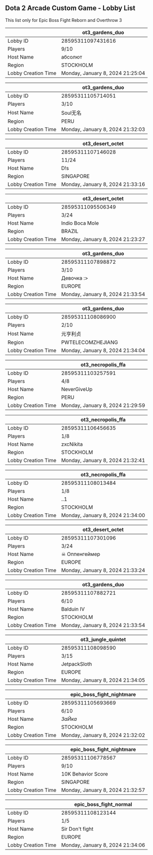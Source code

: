 ## Dota 2 Arcade Custom Game - Lobby List

This list only for Epic Boss Fight Reborn and Overthrow 3

|  | ot3_gardens_duo |
| ------ | ------ |
| Lobby ID | 28595311097431616 |
| Players | 9/10 |
| Host Name | абсолют |
| Region | STOCKHOLM |
| Lobby Creation Time | Monday, January 8, 2024 21:25:04 |


|  | ot3_gardens_duo |
| ------ | ------ |
| Lobby ID | 28595311105714051 |
| Players | 3/10 |
| Host Name | Soul无名 |
| Region | PERU |
| Lobby Creation Time | Monday, January 8, 2024 21:32:03 |


|  | ot3_desert_octet |
| ------ | ------ |
| Lobby ID | 28595311107146028 |
| Players | 11/24 |
| Host Name | D!s |
| Region | SINGAPORE |
| Lobby Creation Time | Monday, January 8, 2024 21:33:16 |


|  | ot3_desert_octet |
| ------ | ------ |
| Lobby ID | 28595311095506349 |
| Players | 3/24 |
| Host Name | Indio Boca Mole |
| Region | BRAZIL |
| Lobby Creation Time | Monday, January 8, 2024 21:23:27 |


|  | ot3_gardens_duo |
| ------ | ------ |
| Lobby ID | 28595311107898872 |
| Players | 3/10 |
| Host Name | Девочка :> |
| Region | EUROPE |
| Lobby Creation Time | Monday, January 8, 2024 21:33:54 |


|  | ot3_gardens_duo |
| ------ | ------ |
| Lobby ID | 28595311108086900 |
| Players | 2/10 |
| Host Name | 元亨利贞 |
| Region | PWTELECOMZHEJIANG |
| Lobby Creation Time | Monday, January 8, 2024 21:34:04 |


|  | ot3_necropolis_ffa |
| ------ | ------ |
| Lobby ID | 28595311103257591 |
| Players | 4/8 |
| Host Name | NeverGiveUp |
| Region | PERU |
| Lobby Creation Time | Monday, January 8, 2024 21:29:59 |


|  | ot3_necropolis_ffa |
| ------ | ------ |
| Lobby ID | 28595311106456635 |
| Players | 1/8 |
| Host Name | zxcNikita |
| Region | STOCKHOLM |
| Lobby Creation Time | Monday, January 8, 2024 21:32:41 |


|  | ot3_necropolis_ffa |
| ------ | ------ |
| Lobby ID | 28595311108013484 |
| Players | 1/8 |
| Host Name | ..1 |
| Region | STOCKHOLM |
| Lobby Creation Time | Monday, January 8, 2024 21:34:00 |


|  | ot3_desert_octet |
| ------ | ------ |
| Lobby ID | 28595311107301096 |
| Players | 3/24 |
| Host Name | ☠ ᠌Оппенгеймер |
| Region | EUROPE |
| Lobby Creation Time | Monday, January 8, 2024 21:33:24 |


|  | ot3_gardens_duo |
| ------ | ------ |
| Lobby ID | 28595311107882721 |
| Players | 6/10 |
| Host Name | Balduin IV |
| Region | STOCKHOLM |
| Lobby Creation Time | Monday, January 8, 2024 21:33:54 |


|  | ot3_jungle_quintet |
| ------ | ------ |
| Lobby ID | 28595311108098590 |
| Players | 3/15 |
| Host Name | JetpackSloth |
| Region | EUROPE |
| Lobby Creation Time | Monday, January 8, 2024 21:34:05 |


|  | epic_boss_fight_nightmare |
| ------ | ------ |
| Lobby ID | 28595311105693669 |
| Players | 6/10 |
| Host Name | _ЗаЙка_ |
| Region | STOCKHOLM |
| Lobby Creation Time | Monday, January 8, 2024 21:32:02 |


|  | epic_boss_fight_nightmare |
| ------ | ------ |
| Lobby ID | 28595311106778567 |
| Players | 9/10 |
| Host Name | 10K Behavior Score |
| Region | SINGAPORE |
| Lobby Creation Time | Monday, January 8, 2024 21:32:57 |


|  | epic_boss_fight_normal |
| ------ | ------ |
| Lobby ID | 28595311108123144 |
| Players | 1/5 |
| Host Name | Sir Don't fight |
| Region | EUROPE |
| Lobby Creation Time | Monday, January 8, 2024 21:34:06 |


